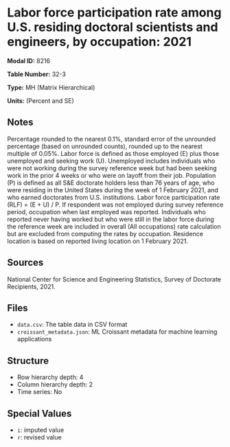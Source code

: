 # Labor force participation rate among U.S. residing doctoral scientists and engineers, by occupation: 2021

**Modal ID:** 8216

**Table Number:** 32-3

**Type:** MH (Matrix Hierarchical)

**Units:** (Percent and SE)

## Notes

Percentage rounded to the nearest 0.1%, standard error of the unrounded percentage (based on unrounded counts), rounded up to the nearest multiple of 0.05%. Labor force is defined as those employed (E) plus those unemployed and seeking work (U). Unemployed includes individuals who were not working during the survey reference week but had been seeking work in the prior 4 weeks or who were on layoff from their job. Population (P) is defined as all S&E doctorate holders less than 76 years of age, who were residing in the United States during the week of 1 February 2021, and who earned doctorates from U.S. institutions. Labor force participation rate (RLF) = (E + U) / P. If respondent was not employed during survey reference period, occupation when last employed was reported. Individuals who reported never having worked but who were still in the labor force during the reference week are included in overall (All occupations) rate calculation but are excluded from computing the rates by occupation. Residence location is based on reported living location on 1 February 2021.

## Sources

National Center for Science and Engineering Statistics, Survey of Doctorate Recipients, 2021.

## Files

- `data.csv`: The table data in CSV format
- `croissant_metadata.json`: ML Croissant metadata for machine learning applications

## Structure

- Row hierarchy depth: 4
- Column hierarchy depth: 2
- Time series: No

## Special Values

- `i`: imputed value
- `r`: revised value

